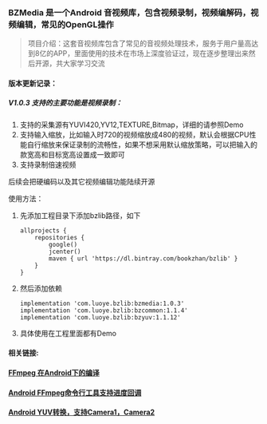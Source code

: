 ### BZMedia 是一个Android 音视频库，包含视频录制，视频编解码，视频编辑，常见的OpenGL操作

> 项目介绍：这套音视频库包含了常见的音视频处理技术，服务于用户量高达到8亿的APP，里面使用的技术在市场上深度验证过，现在逐步整理出来然后开源，共大家学习交流




#### 版本更新记录：

##### V1.0.3 支持的主要功能是视频录制：

1. 支持的采集源有YUVI420,YV12,TEXTURE,Bitmap，详细的请参照Demo
2. 支持输入缩放，比如输入时720的视频缩放成480的视频，默认会根据CPU性能自行缩放来保证录制的流畅性，如果不想采用默认缩放策略，可以把输入的款宽高和目标宽高设置成一致即可
3. 支持录制倍速视频



后续会把硬编码以及其它视频编辑功能陆续开源



使用方法：

1. 先添加工程目录下添加bzlib路径，如下

   ```
   allprojects {
       repositories {
           google()
           jcenter()
           maven { url 'https://dl.bintray.com/bookzhan/bzlib' }
       }
   }
   ```

2. 然后添加依赖

   ```
   implementation 'com.luoye.bzlib:bzmedia:1.0.3' 
   implementation 'com.luoye.bzlib:bzcommon:1.1.4'
   implementation 'com.luoye.bzlib:bzyuv:1.1.12'
   ```

3. 具体使用在工程里面都有Demo



#### 相关链接:

#### [FFmpeg 在Android下的编译](https://www.bzblog.online/wordpress/index.php/2020/05/26/ffmpeg-build-android/)

#### [Android FFmpeg命令行工具支持进度回调](https://www.bzblog.online/wordpress/index.php/2020/06/29/bzcmdffmpeg/)

#### [Android YUV转换，支持Camera1，Camera2](https://www.bzblog.online/wordpress/index.php/2020/05/25/androidlibyuv/)

